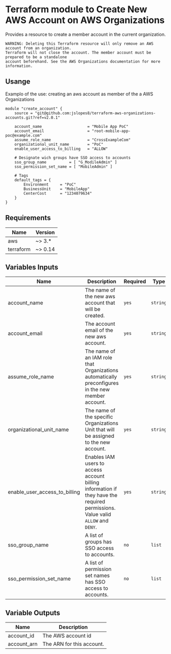 # Terraform module to Create New AWS Account on AWS Organizations
Provides a resource to create a member account in the current organization.

```
WARNING: Deleting this Terraform resource will only remove an AWS account from an organization.
Terraform will not close the account. The member account must be prepared to be a standalone
account beforehand. See the AWS Organizations documentation for more information.
```

## Usange
Examplo of the use: creating an aws account as member of the a AWS Organizations

```hcl
module "create_account" {
    source = "git@github.com:jslopes8/terraform-aws-organizations-accounts.git?ref=v2.0.1"

    account_name                    = "Mobile App PoC" 
    account_email                   = "root-mobile-app-poc@example.com"
    assume_role_name                = "CrossExampleCom"
    organizational_unit_name        = "PoC"
    enable_user_access_to_billing   = "ALLOW"

    # Designate wich groups have SSO access to accounts
    sso_group_name          = [ "G_ModileAdmin" ]
    sso_permission_set_name = [ "MobileAdmin" ]
    
    # Tags
    default_tags = {
        Environment     = "PoC"
        BusinessUnit    = "MobileApp"
        CenterCost      = "1234079634"
    }
} 

```


## Requirements
| Name | Version |
| ---- | ------- |
| aws | ~> 3.* |
| terraform | ~> 0.14 |

<!-- BEGINNING OF PRE-COMMIT-TERRAFORM DOCS HOOK -->
## Variables Inputs
| Name | Description | Required | Type | Default |
| ---- | ----------- | -------- | ---- | ------- |
| account_name | The name of the new aws account that will be created. | `yes` | `string` | ` ` |
| account_email | The account email of the new aws account. | `yes` | `string` | ` ` |
| assume_role_name | The name of an IAM role that Organizations automatically preconfigures in the new member account. | `yes` | `string` | `OrganizationAccountAccessRole` |
| organizational_unit_name | The name of the specific Organizations Unit that will be assigned to the new account. | `yes` | `string` | ` ` |
| enable_user_access_to_billing | Enables IAM users to access account billing information if they have the required permissions. Value valid `ALLOW` and `DENY`. | `yes` | `string` | `DENY` |
| sso_group_name | A list of groups has SSO access to accounts. | `no` | `list` | `[ ]` |
| sso_permission_set_name | A list of permission set names has SSO access to accounts. | `no` | `list` | `[ ]` |

## Variable Outputs
<!-- END OF PRE-COMMIT-TERRAFORM DOCS HOOK -->
| Name | Description |
| ---- | ----------- |
| account_id | The AWS account id |
| account_arn | The ARN for this account. |
